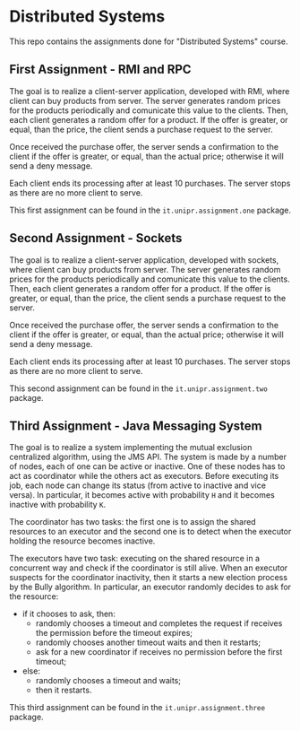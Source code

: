 # Distributed Systems

This repo contains the assignments done for "Distributed Systems" course.

## First Assignment - RMI and RPC

The goal is to realize a client-server application, developed with RMI, where client can buy products from server.
The server generates random prices for the products periodically and comunicate this value to the clients. Then, each client generates a random offer for a product.
If the offer is greater, or equal, than the price, the client sends a purchase request to the server.

Once received the purchase offer, the server sends a confirmation to the client if the offer is greater, or equal, than the actual price; otherwise it will send a deny message.

Each client ends its processing after at least 10 purchases.
The server stops as there are no more client to serve.

This first assignment can be found in the `it.unipr.assignment.one` package.

## Second Assignment - Sockets

The goal is to realize a client-server application, developed with sockets, where client can buy products from server.
The server generates random prices for the products periodically and comunicate this value to the clients. Then, each client generates a random offer for a product.
If the offer is greater, or equal, than the price, the client sends a purchase request to the server.

Once received the purchase offer, the server sends a confirmation to the client if the offer is greater, or equal, than the actual price; otherwise it will send a deny message.

Each client ends its processing after at least 10 purchases.
The server stops as there are no more client to serve.

This second assignment can be found in the `it.unipr.assignment.two` package.

## Third Assignment - Java Messaging System

The goal is to realize a system implementing the mutual exclusion centralized algorithm, using the JMS API.
The system is made by a number of nodes, each of one can be active or inactive. One of these nodes has to act as coordinator while the others act as executors.
Before executing its job, each node can change its status (from active to inactive and vice versa). In particular, it becomes active with probability `H` and it becomes inactive with probability `K`.

The coordinator has two tasks: the first one is to assign the shared resources to an executor and the second one is to detect when the executor holding the resource becomes inactive.

The executors have two task: executing on the shared resource in a concurrent way and check if the coordinator is still alive. When an executor suspects for the coordinator inactivity, then it starts a new election process by the Bully algorithm. In particular, an executor randomly decides to ask for the resource:

- if it chooses to ask, then:
  - randomly chooses a timeout and completes the request if receives the permission before the timeout expires;
  - randomly chooses another timeout waits and then it restarts;
  - ask for a new coordinator if receives no permission before the first timeout;
- else:
  - randomly chooses a timeout and waits;
  - then it restarts.

This third assignment can be found in the `it.unipr.assignment.three` package.